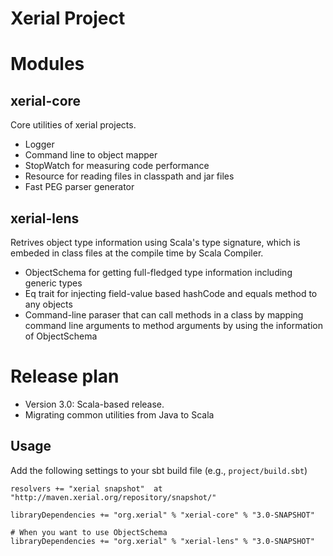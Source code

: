 Xerial Project
===========

# Modules

## xerial-core
Core utilities of xerial projects.

 * Logger
 * Command line to object mapper
 * StopWatch for measuring code performance
 * Resource for reading files in classpath and jar files
 * Fast PEG parser generator 

## xerial-lens
Retrives object type information using Scala's type signature, which is embeded in class files at the compile time by Scala Compiler.

 * ObjectSchema for getting full-fledged type information including generic types
 * Eq trait for injecting field-value based hashCode and equals method to any objects
 * Command-line paraser that can call methods in a class by mapping command line arguments to method arguments by using the information of ObjectSchema

# Release plan

 * Version 3.0: Scala-based release. 
  * Migrating common utilities from Java to Scala

## Usage
Add the following settings to your sbt build file (e.g., `project/build.sbt`)

    resolvers += "xerial snapshot"  at "http://maven.xerial.org/repository/snapshot/"
    
    libraryDependencies += "org.xerial" % "xerial-core" % "3.0-SNAPSHOT"
    
    # When you want to use ObjectSchema
    libraryDependencies += "org.xerial" % "xerial-lens" % "3.0-SNAPSHOT"

